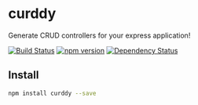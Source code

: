 # curddy

Generate CRUD controllers for your express application!

[![Build Status](https://api.travis-ci.org/hubba/curddy.svg?branch=master)](https://travis-ci.org/hubba/curddy)
[![npm version](https://badge.fury.io/js/curddy.svg)](https://badge.fury.io/js/curddy)
[![Dependency Status](https://gemnasium.com/badges/github.com/hubba/curddy.svg)](https://gemnasium.com/github.com/hubba/curddy)


## Install
```bash
npm install curddy --save
```
